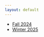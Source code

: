 ```yaml
---
layout: default
---
```


- [Fall 2024](https://mcaines-acadia.github.io/tracks/fall2024/)
- [Winter 2025](https://mcaines-acadia.github.io/tracks/winter2025/)
